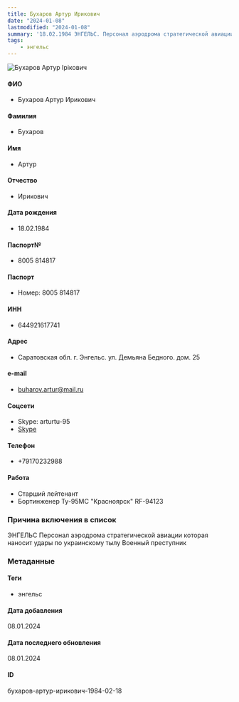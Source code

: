 ```yaml
---
title: Бухаров Артур Ирикович
date: "2024-01-08"
lastmodified: "2024-01-08"
summary: '18.02.1984 ЭНГЕЛЬС. Персонал аэродрома стратегической авиации которая наносит удары по украинскому тылу. Военный преступник'
tags: 
    - энгельс
---
```

<!--# pp2-->
<!--## Фигурант-->
<!--### Личные данные-->
<!--#### Фото-->
![Бухаров Артур Ірікович](https://molfar.com/images/optimized/1696844105_159170692.png)
#### ФИО
- Бухаров Артур Ирикович
#### Фамилия
- Бухаров
#### Имя
- Артур
#### Отчество
- Ирикович
#### Дата рождения
- 18.02.1984
#### Паспорт№
- 8005 814817
#### Паспорт
- Номер: 8005 814817
#### ИНН
- 644921617741
#### Адрес
- Саратовская обл. г. Энгельс. ул. Демьяна Бедного. дом. 25
#### e-mail
- buharov.artur@mail.ru
#### Соцсети
- Skype: arturtu-95
- [Skype](buharov.artur)
#### Телефон
- +79170232988
#### Работа
- Старший лейтенант
- Бортинженер Ту-95МС "Красноярск" RF-94123
### Причина включения в список
ЭНГЕЛЬС
Персонал аэродрома стратегической авиации которая наносит удары по украинскому тылу
Военный преступник
### Метаданные
#### Теги
- энгельс
#### Дата добавления
08.01.2024
#### Дата последнего обновления
08.01.2024
#### ID
бухаров-артур-ирикович-1984-02-18
<!--## END;-->

